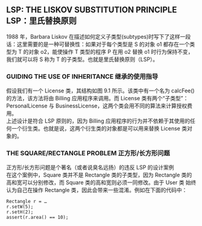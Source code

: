 ## LSP: THE LISKOV SUBSTITUTION PRINCIPLE LSP：里氏替换原则       
1988 年，Barbara Liskov 在描述如何定义子类型(subtypes)时写下了这样一段话：这里需要的是一种可替换性：如果对于每个类型是 S 的对象 o1 都存在一个类型为 T 的对象 o2，能使操作 T 类型的程序 P 在用 o2 替换 o1 时行为保持不变，我们就可以将 S 称为 T 的子类型。也就是里氏替换原则（LSP）。          

### GUIDING THE USE OF INHERITANCE 继承的使用指导     
假设我们有一个 License 类，其结构如图 9.1 所示。该类中有一个名为 calcFee() 的方法，该方法将由 Billing 应用程序来调用。而 License 类有两个“子类型”：PersonalLicense 与 BusinessLicense，这两个类会用不同的算法来计算授权费用。      
上述设计是符合 LSP 原则的，因为 Billing 应用程序的行为并不依赖于其使用的任何一个衍生类。也就是说，这两个衍生类的对象都是可以用来替换 License 类对象的。      

### THE SQUARE/RECTANGLE PROBLEM 正方形/长方形问题      
正方形/长方形问题是个著名（或者说臭名远扬）的违反 LSP 的设计案例       
在这个案例中，Square 类并不是 Rectangle 类的子类型，因为 Rectangle 类的高和宽可以分别修改，而 Square 类的高和宽则必须一同修改。由于 User 类 始终认为自己在操作 Rectangle 类，因此会带来一些混淆。例如在下面的代码中：   
```
Rectangle r = …
r.setW(5);
r.setH(2);
assert(r.area() == 10);
```



